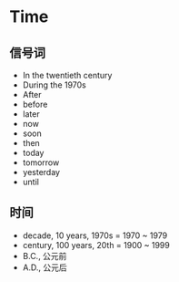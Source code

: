 # Time

## 信号词

- In the twentieth century
- During the 1970s
- After
- before
- later
- now
- soon
- then
- today
- tomorrow
- yesterday
- until

## 时间

- decade, 10 years, 1970s = 1970 ~ 1979
- century, 100 years, 20th = 1900 ~ 1999
- B.C., 公元前
- A.D., 公元后
